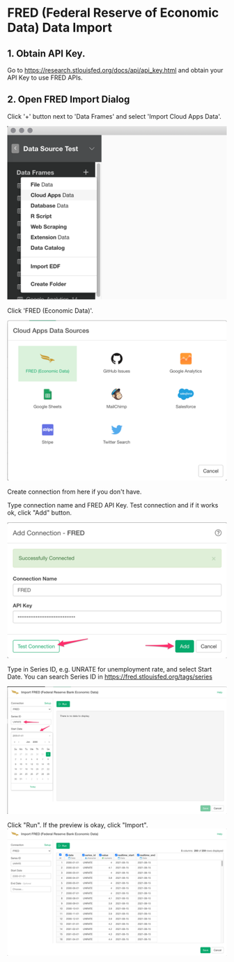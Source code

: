 # FRED (Federal Reserve of Economic Data) Data Import

## 1. Obtain API Key.

Go to https://research.stlouisfed.org/docs/api/api_key.html and obtain your API Key to use FRED APIs.

## 2. Open FRED Import Dialog

Click '+' button next to 'Data Frames' and select 'Import Cloud Apps Data'.

![](images/import-cloudapps.png)

Click 'FRED (Economic Data)'.

![](images/fred-data-menu.png)

Create connection from here if you don't have.

Type connection name and FRED API Key. Test connection and if it works ok, click "Add" button.

![](images/fred-setting.png)

Type in Series ID, e.g. UNRATE for unemployment rate, and select Start Date. 
You can search Series ID in https://fred.stlouisfed.org/tags/series 

![](images/fred_preview.png)

Click "Run". If the preview is okay, click "Import".
![](images/fred_preview2.png)

